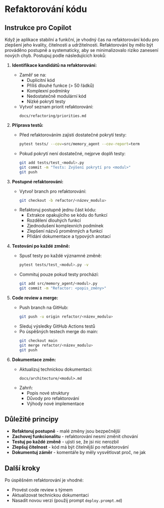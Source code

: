 # Refaktorování kódu

## Instrukce pro Copilot

Když je aplikace stabilní a funkční, je vhodný čas na refaktorování kódu pro zlepšení jeho kvality, čitelnosti a udržitelnosti. Refaktorování by mělo být prováděno postupně a systematicky, aby se minimalizovalo riziko zanesení nových chyb. Postupuj podle následujících kroků:

1. **Identifikace kandidátů na refaktorování:**
   - Zaměř se na:
     - Duplicitní kód
     - Příliš dlouhé funkce (> 50 řádků)
     - Komplexní podmínky
     - Nedostatečně modulární kód
     - Nízké pokrytí testy
   - Vytvoř seznam priorit refaktorování:
     ```
     docs/refactoring/priorities.md
     ```

2. **Příprava testů:**
   - Před refaktorováním zajisti dostatečné pokrytí testy:
     ```bash
     pytest tests/ --cov=src/memory_agent --cov-report=term
     ```
   - Pokud pokrytí není dostatečné, nejprve doplň testy:
     ```bash
     git add tests/test_<modul>.py
     git commit -m "Tests: Zvýšení pokrytí pro <modul>"
     git push
     ```

3. **Postupné refaktorování:**
   - Vytvoř branch pro refaktorování:
     ```bash
     git checkout -b refactor/<název_modulu>
     ```
   - Refaktoruj postupně jednu část kódu:
     - Extrakce opakujícího se kódu do funkcí
     - Rozdělení dlouhých funkcí
     - Zjednodušení komplexních podmínek
     - Zlepšení názvů proměnných a funkcí
     - Přidání dokumentace a typových anotací

4. **Testování po každé změně:**
   - Spusť testy po každé významné změně:
     ```bash
     pytest tests/test_<modul>.py -v
     ```
   - Commituj pouze pokud testy prochází:
     ```bash
     git add src/memory_agent/<modul>.py
     git commit -m "Refactor: <popis_změny>"
     ```

5. **Code review a merge:**
   - Push branch na GitHub:
     ```bash
     git push -u origin refactor/<název_modulu>
     ```
   - Sleduj výsledky GitHub Actions testů
   - Po úspěšných testech merge do main:
     ```bash
     git checkout main
     git merge refactor/<název_modulu>
     git push
     ```

6. **Dokumentace změn:**
   - Aktualizuj technickou dokumentaci:
     ```
     docs/architecture/<modul>.md
     ```
   - Zahrň:
     - Popis nové struktury
     - Důvody pro refaktorování
     - Výhody nové implementace

## Důležité principy

- **Refaktoruj postupně** - malé změny jsou bezpečnější
- **Zachovej funkcionalitu** - refaktorování nesmí změnit chování
- **Testuj po každé změně** - ujisti se, že jsi nic nerozbil
- **Zlepšuj čitelnost** - kód má být čitelnější po refaktorování
- **Dokumentuj záměr** - komentáře by měly vysvětlovat proč, ne jak

## Další kroky

Po úspěšném refaktorování je vhodné:
- Provést code review s týmem
- Aktualizovat technickou dokumentaci
- Nasadit novou verzi (použij prompt `deploy.prompt.md`)
